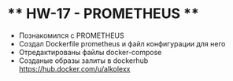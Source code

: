 # ** HW-17 - PROMETHEUS **

- Познакомился с PROMETHEUS
- Создал Dockerfile prometheus и файл конфигурации для него
- Отредактированы файлы docker-compose
- Созданые образы залиты в dockerhub https://hub.docker.com/u/alkolexx
